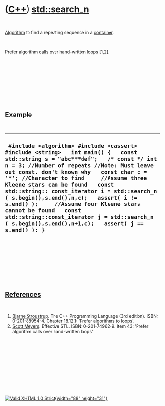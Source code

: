 



 

 

 

 

 

([C++](Cpp.htm)) [std::search\_n](CppSearch_n.htm)
==================================================

 

[Algorithm](CppAlgorithm.htm) to find a repeating sequence in a
[container](CppContainer.htm).

 

Prefer algorithm calls over hand-written loops \[1,2\].

 

 

 

 

 

Example
-------

 

  ----------------------------------------------------------------------------------------------------------------------------------------------------------------------------------------------------------------------------------------------------------------------------------------------------------------------------------------------------------------------------------------------------------------------------------------------------------------------------------------------------------------------------------------------------------------------------
  ` #include <algorithm> #include <cassert> #include <string>   int main() {   const std::string s = "abc***def";   /* const */ int n = 3; //Number of repeats //Note: Must leave out const, don't known why   const char c = '*'; //Character to find     //Assume three Kleene stars can be found   const std::string:: const_iterator i = std::search_n ( s.begin(),s.end(),n,c);   assert( i != s.end() );     //Assume four Kleene stars cannot be found   const std::string::const_iterator j = std::search_n ( s.begin(),s.end(),n+1,c);   assert( j == s.end() ); }`
  ----------------------------------------------------------------------------------------------------------------------------------------------------------------------------------------------------------------------------------------------------------------------------------------------------------------------------------------------------------------------------------------------------------------------------------------------------------------------------------------------------------------------------------------------------------------------------

 

 

 

 

 

[References](CppReferences.htm)
-------------------------------

 

1.  [Bjarne Stroustrup](CppBjarneStroustrup.htm). The C++ Programming
    Language (3rd edition). ISBN: 0-201-88954-4. Chapter 18.12.1:
    'Prefer algorithms to loops'.
2.  [Scott Meyers](CppScottMeyers.htm). Effective STL.
    ISBN: 0-201-74962-9. Item 43: 'Prefer algorithm calls over
    hand-written loops'

 

 

 

 

 





 

[![Valid XHTML 1.0 Strict](valid-xhtml10.png){width="88"
height="31"}](http://validator.w3.org/check?uri=referer)

